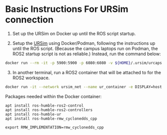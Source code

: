 # Basic Instructions For URSim connection

1. Set up the URSim on Docker up until the ROS script startup. 

2. Setup the [URSim](https://docs.universal-robots.com/Universal_Robots_ROS2_Documentation/doc/ur_client_library/doc/setup/ursim_docker.html) using Docker/Podman, following the instructions up until the ROS script. (Because the campus laptops run on Podman, the ROS2 startup script is not as reliable.) Instead, run the command below:
```bash
docker run --rm -it -p 5900:5900 -p 6080:6080 -v ${HOME}/.ursim/urcaps:/urcaps -v ${HOME}/.ursim/programs:/ursim/programs --net ursim_net --ip 192.168.56.101 --name ursim docker.io/universalrobots/ursim_e-series 
```

3. In another terminal, run a ROS2 container that will be attached to for the ROS2 workspace.
```bash
docker run -it --network ursim_net --name ur_container -e DISPLAY=host.docker.internal:0.0 localhost/ur-ros2
```

Packages needed within the Docker container:
```
apt install ros-humble-ros2-control 
apt install ros-humble-ros2-controllers
apt install ros-humble-ur
apt install ros-humble-rmw_cyclonedds_cpp

export RMW_IMPLEMENTATION=rmw_cyclonedds_cpp
```